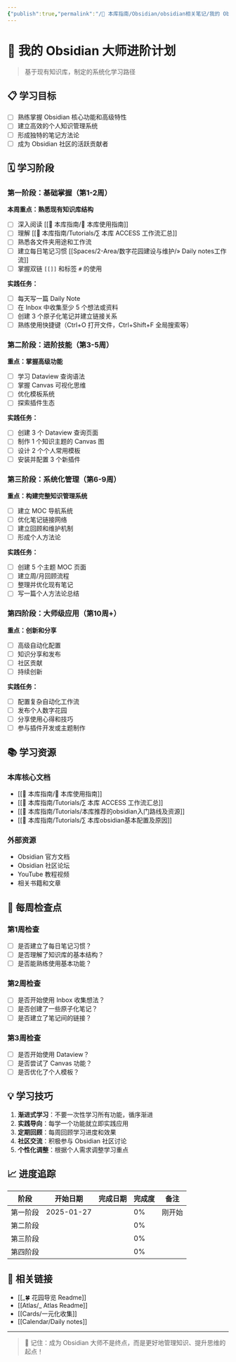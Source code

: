 ```yaml
---
{"publish":true,"permalink":"/🧰 本库指南/Obsidian/obsidian相关笔记/我的 Obsidian 大师进阶计划.md","title":"我的 Obsidian 大师进阶计划","created":"2025-01-27","modified":"2025-01-27","published":"2025-07-07T17:02:18.580+08:00","tags":["obsidian","学习计划","个人成长"],"cssclasses":""}
---
```



# 🎯 我的 Obsidian 大师进阶计划

> 基于现有知识库，制定的系统化学习路径

## 📋 学习目标

- [ ] 熟练掌握 Obsidian 核心功能和高级特性
- [ ] 建立高效的个人知识管理系统
- [ ] 形成独特的笔记方法论
- [ ] 成为 Obsidian 社区的活跃贡献者

## 🗓️ 学习阶段

### 第一阶段：基础掌握（第1-2周）

**本周重点：熟悉现有知识库结构**

- [ ] 深入阅读 [[🧰 本库指南/🧰 本库使用指南]]
- [ ] 理解 [[🧰 本库指南/Tutorials/∑ 本库 ACCESS 工作流汇总]]
- [ ] 熟悉各文件夹用途和工作流
- [ ] 建立每日笔记习惯 [[Spaces/2-Area/数字花园建设与维护/» Daily notes工作流]]
- [ ] 掌握双链 `[[]]` 和标签 `#` 的使用

**实践任务：**
- [ ] 每天写一篇 Daily Note
- [ ] 在 Inbox 中收集至少 5 个想法或资料
- [ ] 创建 3 个原子化笔记并建立链接关系
- [ ] 熟练使用快捷键（Ctrl+O 打开文件，Ctrl+Shift+F 全局搜索等）

### 第二阶段：进阶技能（第3-5周）

**重点：掌握高级功能**

- [ ] 学习 Dataview 查询语法
- [ ] 掌握 Canvas 可视化思维
- [ ] 优化模板系统
- [ ] 探索插件生态

**实践任务：**
- [ ] 创建 3 个 Dataview 查询页面
- [ ] 制作 1 个知识主题的 Canvas 图
- [ ] 设计 2 个个人常用模板
- [ ] 安装并配置 3 个新插件

### 第三阶段：系统化管理（第6-9周）

**重点：构建完整知识管理系统**

- [ ] 建立 MOC 导航系统
- [ ] 优化笔记链接网络
- [ ] 建立回顾和维护机制
- [ ] 形成个人方法论

**实践任务：**
- [ ] 创建 5 个主题 MOC 页面
- [ ] 建立周/月回顾流程
- [ ] 整理并优化现有笔记
- [ ] 写一篇个人方法论总结

### 第四阶段：大师级应用（第10周+）

**重点：创新和分享**

- [ ] 高级自动化配置
- [ ] 知识分享和发布
- [ ] 社区贡献
- [ ] 持续创新

**实践任务：**
- [ ] 配置复杂自动化工作流
- [ ] 发布个人数字花园
- [ ] 分享使用心得和技巧
- [ ] 参与插件开发或主题制作

## 📚 学习资源

### 本库核心文档
- [[🧰 本库指南/🧰 本库使用指南]]
- [[🧰 本库指南/Tutorials/∑ 本库 ACCESS 工作流汇总]]
- [[🧰 本库指南/Tutorials/本库推荐的obsidian入门路线及资源]]
- [[🧰 本库指南/Tutorials/∑ 本库obsidian基本配置及原因]]

### 外部资源
- Obsidian 官方文档
- Obsidian 社区论坛
- YouTube 教程视频
- 相关书籍和文章

## 🎯 每周检查点

### 第1周检查
- [ ] 是否建立了每日笔记习惯？
- [ ] 是否理解了知识库的基本结构？
- [ ] 是否能熟练使用基本功能？

### 第2周检查
- [ ] 是否开始使用 Inbox 收集想法？
- [ ] 是否创建了一些原子化笔记？
- [ ] 是否建立了笔记间的链接？

### 第3周检查
- [ ] 是否开始使用 Dataview？
- [ ] 是否尝试了 Canvas 功能？
- [ ] 是否优化了个人模板？

## 💡 学习技巧

1. **渐进式学习**：不要一次性学习所有功能，循序渐进
2. **实践导向**：每学一个功能就立即实践应用
3. **定期回顾**：每周回顾学习进度和效果
4. **社区交流**：积极参与 Obsidian 社区讨论
5. **个性化调整**：根据个人需求调整学习重点

## 📈 进度追踪

| 阶段 | 开始日期 | 完成日期 | 完成度 | 备注 |
|------|----------|----------|--------|------|
| 第一阶段 | 2025-01-27 |  | 0% | 刚开始 |
| 第二阶段 |  |  | 0% |  |
| 第三阶段 |  |  | 0% |  |
| 第四阶段 |  |  | 0% |  |

## 🔗 相关链接

- [[_🍀 花园导览 Readme]]
- [[Atlas/_ Atlas Readme]]
- [[Cards/一元化收集]]
- [[Calendar/Daily notes]]

---

> 💪 记住：成为 Obsidian 大师不是终点，而是更好地管理知识、提升思维的起点！ 